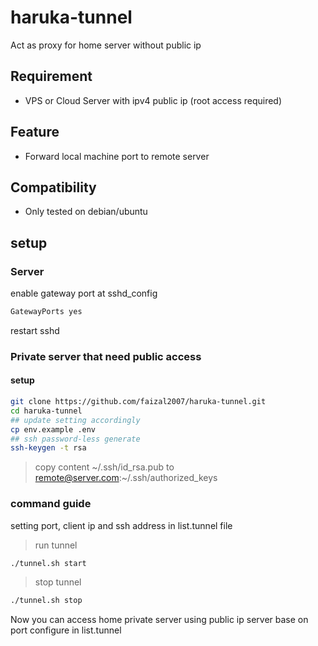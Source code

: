 # haruka-tunnel
Act as proxy for home server without public ip

## Requirement
* VPS or Cloud Server with ipv4 public ip (root access required)

## Feature
* Forward local machine port to remote server

## Compatibility
* Only tested on debian/ubuntu

## setup
### Server
enable gateway port at sshd_config
```bash
GatewayPorts yes
```
restart sshd

### Private server that need public access
#### setup
```bash
git clone https://github.com/faizal2007/haruka-tunnel.git
cd haruka-tunnel
## update setting accordingly
cp env.example .env
## ssh password-less generate
ssh-keygen -t rsa
```
> copy content ~/.ssh/id_rsa.pub to remote@server.com:~/.ssh/authorized_keys
###  command guide
setting port, client ip and ssh address in list.tunnel file

> run tunnel
```bash
./tunnel.sh start
```
> stop tunnel
```bash
./tunnel.sh stop
```

Now you can access home private server using public ip server base on port configure in list.tunnel
